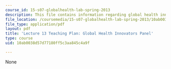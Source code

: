 ```yaml
---
course_id: 15-s07-globalhealth-lab-spring-2013
description: This file contains information regarding global health innovators panel.
file_location: /coursemedia/15-s07-globalhealth-lab-spring-2013/10ab0038d57d77180ff5c3aa845c4a9f_MIT15_S07S13_lec13teachplan.pdf
file_type: application/pdf
layout: pdf
title: 'Lecture 13 Teaching Plan: Global Health Innovators Panel'
type: course
uid: 10ab0038d57d77180ff5c3aa845c4a9f

---
```

None